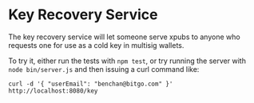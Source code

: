 Key Recovery Service
====================

The key recovery service will let someone serve xpubs to anyone who requests
one for use as a cold key in multisig wallets.

To try it, either run the tests with ``npm test``, or try running the server with
``node bin/server.js`` and then issuing a curl command like:

``curl -d '{ "userEmail": "benchan@bitgo.com" }' http://localhost:8080/key``
